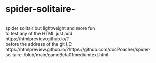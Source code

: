# spider-solitaire-
<BR>
spider solitair but lightweight and more fun
<BR>
to test any of the HTML just add:<BR>
https://htmlpreview.github.io/?
<BR>
before the address of the git I.E: <BR>
https://htmlpreview.github.io/?https://github.com/docPoacher/spider-solitaire-/blob/main/gameBeta01mediumtext.html
